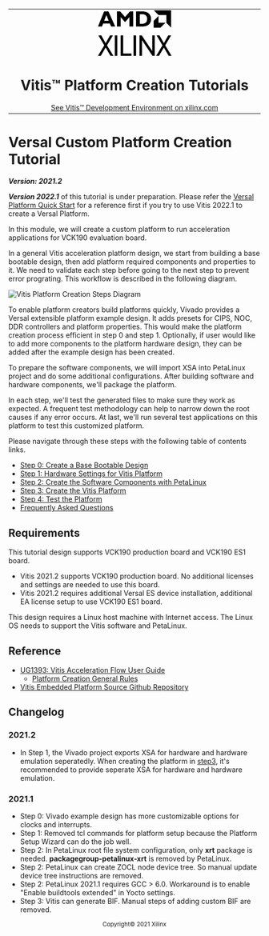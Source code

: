 ﻿<!-- 
# Copyright 2020 Xilinx Inc.
# 
# Licensed under the Apache License, Version 2.0 (the "License");
# you may not use this file except in compliance with the License.
# You may obtain a copy of the License at
#
#     http://www.apache.org/licenses/LICENSE-2.0
#
# Unless required by applicable law or agreed to in writing, software
# distributed under the License is distributed on an "AS IS" BASIS,
# WITHOUT WARRANTIES OR CONDITIONS OF ANY KIND, either express or implied.
# See the License for the specific language governing permissions and
# limitations under the License.
-->


<table class="sphinxhide" width="100%">
 <tr width="100%">
    <td align="center"><img src="https://raw.githubusercontent.com/Xilinx/Image-Collateral/main/xilinx-logo.png" width="30%"/><h1>Vitis™ Platform Creation Tutorials</h1>
    <a href="https://www.xilinx.com/products/design-tools/vitis.html">See Vitis™ Development Environment on xilinx.com</br></a>
    </td>
 </tr>
</table>

# Versal Custom Platform Creation Tutorial

***Version: 2021.2***

***Version 2022.1*** of this tutorial is under preparation. Please refer the [Versal Platform Quick Start](../../../Getting_Started/Vitis_Platform/README.md) for a reference first if you try to use Vitis 2022.1 to create a Versal Platform.

In this module, we will create a custom platform to run acceleration applications for VCK190 evaluation board. 

In a general Vitis acceleration platform design, we start from building a base bootable design, then add platform required components and properties to it. We need to validate each step before going to the next step to prevent error prograting. This workflow is described in the following diagram.

![Vitis Platform Creation Steps Diagram](images/platform_creation_steps.svg)

To enable platform creators build platforms quickly, Vivado provides a Versal extensible platform example design. It adds presets for CIPS, NOC, DDR controllers and platform properties. This would make the platform creation process efficient in step 0 and step 1. Optionally, if user would like to add more components to the platform hardware design, they can be added after the example design has been created.

To prepare the software components, we will import XSA into PetaLinux project and do some additional configurations. After building software and hardware components, we'll package the platform. 

In each step, we'll test the generated files to make sure they work as expected. A frequent test methodology can help to narrow down the root causes if any error occurs. At last, we'll run several test applications on this platform to test this customized platform.

Please navigate through these steps with the following table of contents links.

- [Step 0: Create a Base Bootable Design](./step0.md)
- [Step 1: Hardware Settings for Vitis Platform](./step1.md)
- [Step 2: Create the Software Components with PetaLinux](./step2.md)
- [Step 3: Create the Vitis Platform](./step3.md)
- [Step 4: Test the Platform](./step4.md)
- [Frequently Asked Questions](faq.md)



## Requirements

This tutorial design supports VCK190 production board and VCK190 ES1 board.

- Vitis 2021.2 supports VCK190 production board. No additional licenses and settings are needed to use this board.
- Vitis 2021.2 requires additional Versal ES device installation, additional EA license setup to use VCK190 ES1 board.

This design requires a Linux host machine with Internet access. The Linux OS needs to support the Vitis software and PetaLinux. 

## Reference

- [UG1393: Vitis Acceleration Flow User Guide](https://www.xilinx.com/html_docs/xilinx2021_1/vitis_doc/index.html)
   - [Platform Creation General Rules](https://www.xilinx.com/html_docs/xilinx2021_1/vitis_doc/create_embedded_platforms.html)
- [Vitis Embedded Platform Source Github Repository](https://github.com/Xilinx/Vitis_Embedded_Platform_Source)


## Changelog

### 2021.2
- In Step 1, the Vivado project exports XSA for hardware and hardware emulation seperatedly. When creating the platform in [step3](./step3.md), it's recommended to provide seperate XSA for hardware and hardware emulation.

### 2021.1
- Step 0: Vivado example design has more customizable options for clocks and interrupts.
- Step 1: Removed tcl commands for platform setup because the Platform Setup Wizard can do the job well.
- Step 2: In PetaLinux root file system configuration, only **xrt** package is needed. **packagegroup-petalinux-xrt** is removed by PetaLinux.
- Step 2: PetaLinux can create ZOCL node device tree. So manual update device tree instructions are removed.
- Step 2: PetaLinux 2021.1 requires GCC > 6.0. Workaround is to enable "Enable buildtools extended" in Yocto settings.
- Step 3: Vitis can generate BIF. Manual steps of adding custom BIF are removed.


<p align="center"><sup>Copyright&copy; 2021 Xilinx</sup></p>

